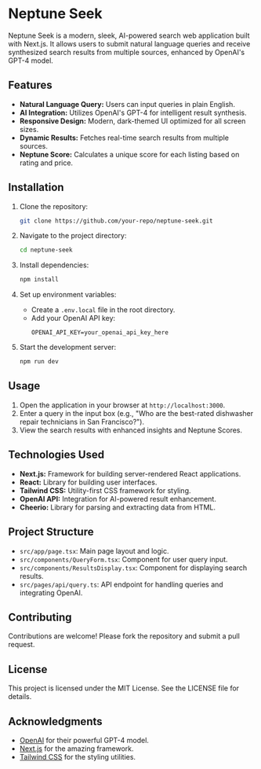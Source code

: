 # Neptune Seek

Neptune Seek is a modern, sleek, AI-powered search web application built with Next.js. It allows users to submit natural language queries and receive synthesized search results from multiple sources, enhanced by OpenAI's GPT-4 model.

## Features

- **Natural Language Query:** Users can input queries in plain English.
- **AI Integration:** Utilizes OpenAI's GPT-4 for intelligent result synthesis.
- **Responsive Design:** Modern, dark-themed UI optimized for all screen sizes.
- **Dynamic Results:** Fetches real-time search results from multiple sources.
- **Neptune Score:** Calculates a unique score for each listing based on rating and price.

## Installation

1. Clone the repository:
   ```bash
   git clone https://github.com/your-repo/neptune-seek.git
   ```

2. Navigate to the project directory:
   ```bash
   cd neptune-seek
   ```

3. Install dependencies:
   ```bash
   npm install
   ```

4. Set up environment variables:
   - Create a `.env.local` file in the root directory.
   - Add your OpenAI API key:
     ```env
     OPENAI_API_KEY=your_openai_api_key_here
     ```

5. Start the development server:
   ```bash
   npm run dev
   ```

## Usage

1. Open the application in your browser at `http://localhost:3000`.
2. Enter a query in the input box (e.g., "Who are the best-rated dishwasher repair technicians in San Francisco?").
3. View the search results with enhanced insights and Neptune Scores.

## Technologies Used

- **Next.js:** Framework for building server-rendered React applications.
- **React:** Library for building user interfaces.
- **Tailwind CSS:** Utility-first CSS framework for styling.
- **OpenAI API:** Integration for AI-powered result enhancement.
- **Cheerio:** Library for parsing and extracting data from HTML.

## Project Structure

- `src/app/page.tsx`: Main page layout and logic.
- `src/components/QueryForm.tsx`: Component for user query input.
- `src/components/ResultsDisplay.tsx`: Component for displaying search results.
- `src/pages/api/query.ts`: API endpoint for handling queries and integrating OpenAI.

## Contributing

Contributions are welcome! Please fork the repository and submit a pull request.

## License

This project is licensed under the MIT License. See the LICENSE file for details.

## Acknowledgments

- [OpenAI](https://openai.com/) for their powerful GPT-4 model.
- [Next.js](https://nextjs.org/) for the amazing framework.
- [Tailwind CSS](https://tailwindcss.com/) for the styling utilities.
